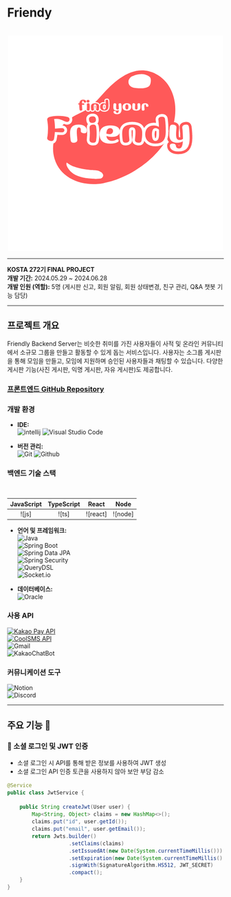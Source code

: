 # Friendy

<p align="center">
  <br>
  <img src="./src/main/resources/logo.png">
  <br>
</p>

---

**KOSTA 272기 FINAL PROJECT**  
**개발 기간:** 2024.05.29 ~ 2024.06.28  
**개발 인원 (역할):** 5명 (게시판 신고, 회원 알림, 회원 상태변경, 친구 관리, Q&A 챗봇 기능 담당)

---

## 프로젝트 개요

Friendly Backend Server는 비슷한 취미를 가진 사용자들이 사적 및 온라인 커뮤니티에서 소규모 그룹을 만들고 활동할 수 있게 돕는 서비스입니다. 사용자는 소그룹 게시판을 통해 모임을 만들고, 모임에 지원하며 승인된 사용자들과 채팅할 수 있습니다. 다양한 게시판 기능(사진 게시판, 익명 게시판, 자유 게시판)도 제공합니다.

### [프론트엔드 GitHub Repository](https://github.com/jinu9561/friendy_front)

### 개발 환경

- **IDE:**  
  ![intellij](https://img.shields.io/badge/intellij-000000?style=for-the-badge&logo=intellijidea&logoColor=white)
  ![Visual Studio Code](https://img.shields.io/badge/Visual%20Studio%20Code-007ACC?style=for-the-badge&logo=Visual%20Studio%20Code&logoColor=white)

- **버전 관리:**  
  ![Git](https://img.shields.io/badge/Git-F05032?style=for-the-badge&logo=Git&logoColor=white)
  ![Github](https://img.shields.io/badge/GitHub-181717?style=for-the-badge&logo=GitHub&logoColor=white)

### 백엔드 기술 스택

<br>

| JavaScript | TypeScript |  React   |  Node   |
| :--------: | :--------: | :------: | :-----: |
|   ![js]    |   ![ts]    | ![react] | ![node] |

- **언어 및 프레임워크:**  
  ![Java](https://img.shields.io/badge/Java-17-orange?style=for-the-badge&logo=Java&logoColor=white)  
  ![Spring Boot](https://img.shields.io/badge/Spring%20Boot-3.3.0.RELEASE-green?style=for-the-badge&logo=Spring&logoColor=white)  
  ![Spring Data JPA](https://img.shields.io/badge/Spring%20Data%20JPA-3.3.0.RELEASE-green?style=for-the-badge&logo=Spring&logoColor=white)  
  ![Spring Security](https://img.shields.io/badge/Spring%20Security-3.3.0.RELEASE-green?style=for-the-badge&logo=Spring&logoColor=white)  
  ![QueryDSL](https://img.shields.io/badge/QueryDSL-5.0-green?style=for-the-badge&logo=Java&logoColor=white)  
  ![Socket.io](https://img.shields.io/badge/Socket.io-black?style=for-the-badge&logo=socket.io&badgeColor=010101)

- **데이터베이스:**  
  ![Oracle](https://img.shields.io/badge/Oracle-F80000?style=for-the-badge&logo=oracle&logoColor=white)

### 사용 API

[![Kakao Pay API](https://img.shields.io/badge/Kakao%20Pay%20API-FFCD00?style=for-the-badge&logo=kakao&logoColor=black)](https://developers.kakao.com/docs/latest/ko/kakaopay)  
[![CoolSMS API](https://img.shields.io/badge/CoolSMS%20API-5B9BD5?style=for-the-badge&logo=coolpad&logoColor=white)](https://www.coolsms.co.kr/)  
![Gmail](https://img.shields.io/badge/Gmail-D14836?style=for-the-badge&logo=gmail&logoColor=white)  
![KakaoChatBot](https://img.shields.io/badge/kakao_ChatBot-ffcd00.svg?style=for-the-badge&logo=kakaoChatBot&logoColor=000000)

### 커뮤니케이션 도구

![Notion](https://img.shields.io/badge/Notion-000000?style=for-the-badge&logo=Notion&logoColor=white)  
![Discord](https://img.shields.io/badge/Discord-5865F2?style=for-the-badge&logo=Discord&logoColor=white)

---

## 주요 기능 🎁

### 🛒 소셜 로그인 및 JWT 인증
- 소셜 로그인 시 API를 통해 받은 정보를 사용하여 JWT 생성
- 소셜 로그인 API 인증 토큰을 사용하지 않아 보안 부담 감소

```java
@Service
public class JwtService {
    
    public String createJwt(User user) {
        Map<String, Object> claims = new HashMap<>();
        claims.put("id", user.getId());
        claims.put("email", user.getEmail());
        return Jwts.builder()
                    .setClaims(claims)
                    .setIssuedAt(new Date(System.currentTimeMillis()))
                    .setExpiration(new Date(System.currentTimeMillis() + JWT_EXPIRATION))
                    .signWith(SignatureAlgorithm.HS512, JWT_SECRET)
                    .compact();
    }
}
